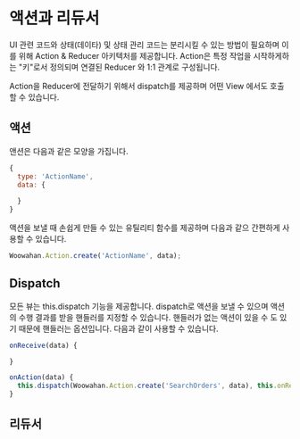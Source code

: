# 액션과 리듀서

UI 관련 코드와 상태(데이타) 및 상태 관리 코드는 분리시킬 수 있는 방법이 필요하며 이를 위해 Action & Reducer 아키텍처를 제공합니다. Action은 특정 작업을 시작하게하는 "키"로서 정의되며 연결된 Reducer 와 1:1 관계로 구성됩니다. 

Action을 Reducer에 전달하기 위해서 dispatch를 제공하며 어떤 View 에서도 호출할 수 있습니다.

## 액션

앤션은 다음과 같은 모양을 가집니다.

```Javascript
{
  type: 'ActionName',
  data: {
  
  }
}
```

액션을 보낼 때 손쉽게 만들 수 있는 유틸리티 함수를 제공하며 다음과 같으 간편하게 사용할 수 있습니다.

```Javascript
Woowahan.Action.create('ActionName', data);
```

## Dispatch

모든 뷰는 this.dispatch 기능을 제공합니다. dispatch로 액션을 보낼 수 있으며 액션의 수행 결과를 받을 핸들러를 지정할 수 있습니다. 핸들러가 없는 액션이 있을 수 도 있기 때문에 핸들러는 옵션입니다. 다음과 같이 사용할 수 있습니다.

```Javascript
onReceive(data) {

}

onAction(data) {
  this.dispatch(Woowahan.Action.create('SearchOrders', data), this.onReceive);
}
```

## 리듀서

